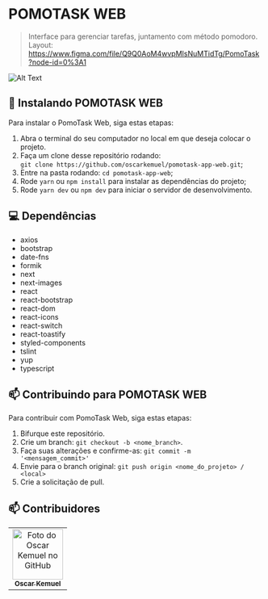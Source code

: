 # POMOTASK WEB

> Interface para gerenciar tarefas, juntamento com método pomodoro.
> Layout: https://www.figma.com/file/Q9Q0AoM4wvpMIsNuMTidTg/PomoTask?node-id=0%3A1

![Alt Text](https://github.com/oscarkemuel/pomotask-app-web/blob/main/PomoTaskGif.gif?raw=true)

## 🚀 Instalando POMOTASK WEB

Para instalar o PomoTask Web, siga estas etapas:

1. Abra o terminal do seu computador no local em que deseja colocar o projeto.
2. Faça um clone desse repositório rodando: <br> `git clone https://github.com/oscarkemuel/pomotask-app-web.git`;
3. Entre na pasta rodando: `cd pomotask-app-web`;
4. Rode `yarn` ou `npm install` para instalar as dependências do projeto;
5. Rode `yarn dev` ou `npm dev` para iniciar o servidor de desenvolvimento.

## :computer: Dependências

* axios
* bootstrap
* date-fns
* formik
* next
* next-images
* react
* react-bootstrap
* react-dom
* react-icons
* react-switch
* react-toastify
* styled-components
* tslint
* yup
* typescript

## 📫 Contribuindo para POMOTASK WEB
Para contribuir com PomoTask Web, siga estas etapas:

1. Bifurque este repositório.
2. Crie um branch: `git checkout -b <nome_branch>`.
3. Faça suas alterações e confirme-as: `git commit -m '<mensagem_commit>'`
4. Envie para o branch original: `git push origin <nome_do_projeto> / <local>`
5. Crie a solicitação de pull.

## 📫 Contribuidores<br>

<table>
  <tr>
    <td align="center">
      <a href="https://github.com/oscarkemuel/">
        <img src="https://avatars.githubusercontent.com/u/34771800?s=400&u=54cfbcc5315bcd6e14c23a519635f0f53a7cd0f4&v=4" width="100px;" alt="Foto do Oscar Kemuel no GitHub"/><br>
        <sub>
          <b>Oscar Kemuel</b>
        </sub>
      </a>
    </td>
  </tr>
</table>

